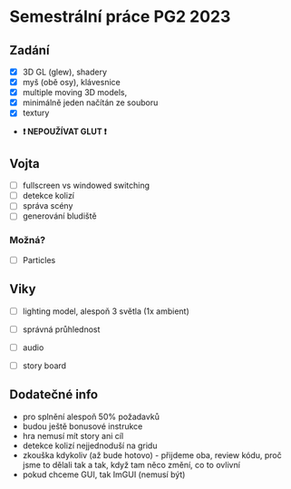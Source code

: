# Semestrální práce PG2 2023
## Zadání
- [x] 3D GL (glew), shadery 
- [x] myš (obě osy), klávesnice
- [x] multiple moving 3D models, 
- [x] minimálně jeden načítán ze souboru
- [x] textury
- **❗ NEPOUŽÍVAT GLUT ❗**

## Vojta
- [ ] fullscreen vs windowed switching
- [ ] detekce kolizí
- [ ] správa scény
- [ ] generování bludiště
### Možná?
  - [ ] Particles

## Viky
- [ ] lighting model, alespoň 3 světla (1x ambient)
- [ ] správná průhlednost
- [ ] audio
- [ ] story board



## Dodatečné info
- pro splnění alespoň 50% požadavků
- budou ještě bonusové instrukce
- hra nemusí mít story ani cíl
- detekce kolizí nejjednoduší na gridu
- zkouška kdykoliv (až bude hotovo) - přijdeme oba, review kódu, proč jsme to dělali tak a tak, když tam něco změní, co to ovlivní
- pokud chceme GUI, tak ImGUI (nemusí být)